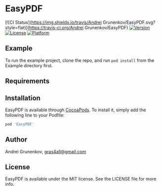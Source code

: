 # EasyPDF

[![CI Status](https://img.shields.io/travis/Andrei Grunenkov/EasyPDF.svg?style=flat)](https://travis-ci.org/Andrei Grunenkov/EasyPDF)
[![Version](https://img.shields.io/cocoapods/v/EasyPDF.svg?style=flat)](https://cocoapods.org/pods/EasyPDF)
[![License](https://img.shields.io/cocoapods/l/EasyPDF.svg?style=flat)](https://cocoapods.org/pods/EasyPDF)
[![Platform](https://img.shields.io/cocoapods/p/EasyPDF.svg?style=flat)](https://cocoapods.org/pods/EasyPDF)

## Example

To run the example project, clone the repo, and run `pod install` from the Example directory first.

## Requirements

## Installation

EasyPDF is available through [CocoaPods](https://cocoapods.org). To install
it, simply add the following line to your Podfile:

```ruby
pod 'EasyPDF'
```

## Author

Andrei Grunenkov, gras4all@gmail.com

## License

EasyPDF is available under the MIT license. See the LICENSE file for more info.
